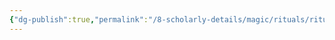 ```yaml
---
{"dg-publish":true,"permalink":"/8-scholarly-details/magic/rituals/rituals/","noteIcon":""}
---
```



